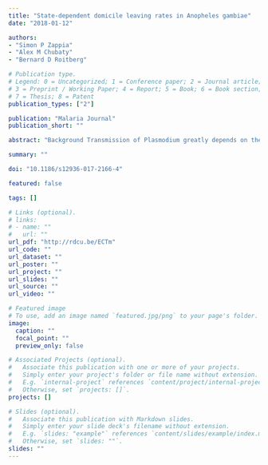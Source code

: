 ```yaml
---
title: "State-dependent domicile leaving rates in Anopheles gambiae"
date: "2018-01-12"

authors:
- "Simon P Zappia"
- "Alex M Chubaty"
- "Bernard D Roitberg"

# Publication type.
# Legend: 0 = Uncategorized; 1 = Conference paper; 2 = Journal article;
# 3 = Preprint / Working Paper; 4 = Report; 5 = Book; 6 = Book section;
# 7 = Thesis; 8 = Patent
publication_types: ["2"]

publication: "Malaria Journal"
publication_short: ""

abstract: "Background Transmission of Plasmodium greatly depends on the foraging behaviour of its mosquito vector (Anopheles spp.). The accessibility of blood hosts and availability of plant sugar (i.e., nectar) sources, together with mosquito energy state, have been shown to modulate blood feeding (and thus biting rates) of anopheline mosquitoes. In this study, the influence of mosquito starvation status and availability of nectar on the decision of female Anopheles gambiae mosquitoes to leave a bed net-protected blood host was examined. Methods Two small-scale mesocosm experiments were conducted using female mosquitoes starved for 0, 24 or 48 hours, that were released inside a specially constructed hut with mesh-sealed exits and containing a bed net-protected human volunteer. Floral cues were positioned on one side of the hut or the other. Several exponential decay models were developed that characterized the emigration rates from the huts. These model fits were evaluated by examining their fitted parameter estimates, comparing Akaike Information Criterion (AIC) scores. Results Starved mosquitoes left domiciles at a higher rate than recently fed individuals however, there was no difference between one-day and two-day-starved mosquitoes. There was also no effect of floral cue placement on mosquito emigration rates. The best fitting emigration model was one based on both mosquito energy state and time whereas the worst fitting model was one based on the assumption of constant leaving rates, independent of time and energy state. Conclusions The results confirm that mosquito-leaving behaviour is energy-state dependent, and provide some of the first evidence state-dependent domicile emigration in An. gambiae, which may play a role in malarial transmission dynamics."

summary: ""

doi: "10.1186/s12936-017-2166-4"

featured: false

tags: []

# Links (optional).
# links:
# - name: ""
#   url: ""
url_pdf: "http://rdcu.be/ECTm"
url_code: ""
url_dataset: ""
url_poster: ""
url_project: ""
url_slides: ""
url_source: ""
url_video: ""

# Featured image
# To use, add an image named `featured.jpg/png` to your page's folder.
image:
  caption: ""
  focal_point: ""
  preview_only: false

# Associated Projects (optional).
#   Associate this publication with one or more of your projects.
#   Simply enter your project's folder or file name without extension.
#   E.g. `internal-project` references `content/project/internal-project/index.md`.
#   Otherwise, set `projects: []`.
projects: []

# Slides (optional).
#   Associate this publication with Markdown slides.
#   Simply enter your slide deck's filename without extension.
#   E.g. `slides: "example"` references `content/slides/example/index.md`.
#   Otherwise, set `slides: ""`.
slides: ""
---
```

